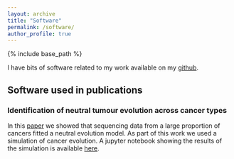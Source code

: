 ```yaml
---
layout: archive
title: "Software"
permalink: /software/
author_profile: true
---
```

{% include base_path %}

I have bits of software related to my work available on my [github](https://github.com/marcjwilliams1).

## Software used in publications
### Identification of neutral tumour evolution across cancer types
In this [paper](https://www.nature.com/articles/ng.3489) we showed that sequencing data from a large proportion of cancers fitted a neutral evolution model. As part of this work we used a simulation of cancer evolution. A jupyter notebook showing the results of the simulation is available [here](https://github.com/marcjwilliams1/neutral-tumour-evolution).
